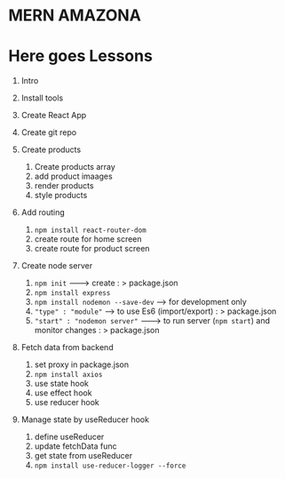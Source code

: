 # MERN AMAZONA

# Here goes Lessons

1. Intro
2. Install tools
3. Create React App
4. Create git repo
5. Create products
    1. Create products array
    2. add product imaages
    3. render products
    4. style products

6. Add routing
    1. `npm install react-router-dom`
    2. create route for home screen
    3. create route for product screen 

7. Create node server
    1. `npm init` ---> create : > package.json
    2. `npm install express`
    3. `npm install nodemon --save-dev` --> for development only
    4. `"type" : "module"` --> to use Es6 (import/export) : > package.json
    5. `"start" : "nodemon server"` ---> to run server (`npm start`)  and monitor changes : > package.json

8. Fetch data from backend
    1. set proxy in package.json
    2. `npm install axios`
    3. use state hook
    4. use effect hook
    5. use reducer hook

9. Manage state by  useReducer hook
    1. define useReducer
    2. update fetchData func
    3. get state from useReducer
    4. `npm install use-reducer-logger --force`


